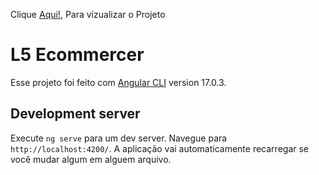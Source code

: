 Clique [Aqui!](https://angular-jade-tau.vercel.app/), Para vizualizar o Projeto

# L5 Ecommercer

Esse projeto foi feito com [Angular CLI](https://github.com/angular/angular-cli) version 17.0.3.

## Development server

Execute `ng serve` para um dev server. Navegue para `http://localhost:4200/`. A aplicação vai automaticamente recarregar se você mudar algum em alguem arquivo.
